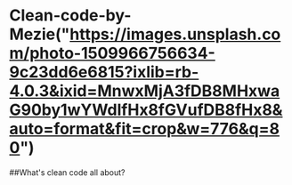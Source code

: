 
# Clean-code-by-Mezie("https://images.unsplash.com/photo-1509966756634-9c23dd6e6815?ixlib=rb-4.0.3&ixid=MnwxMjA3fDB8MHxwaG90by1wYWdlfHx8fGVufDB8fHx8&auto=format&fit=crop&w=776&q=80")


##What's clean code all about?
